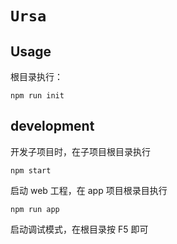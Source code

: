 # `Ursa`


## Usage
根目录执行：
```
npm run init
```

## development

开发子项目时，在子项目根目录执行
```
npm start
```

启动 web 工程，在 app 项目根录目执行
```
npm run app
```

启动调试模式，在根目录按 F5 即可